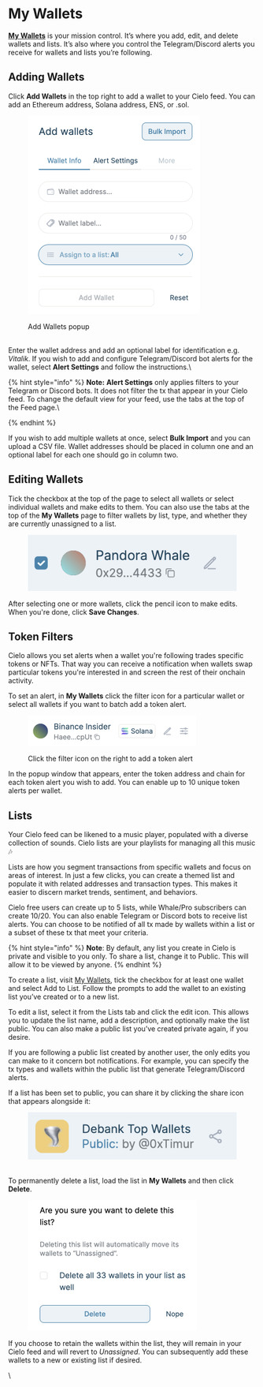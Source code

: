 # My Wallets

[**My Wallets**](https://app.cielo.finance/my-wallets) is your mission control. It’s where you add, edit, and delete wallets and lists. It’s also where you control the Telegram/Discord alerts you receive for wallets and lists you’re following.

## Adding Wallets

Click **Add Wallets** in the top right to add a wallet to your Cielo feed. You can add an Ethereum address, Solana address, ENS, or .sol.

<figure><img src="../.gitbook/assets/Screenshot 2024-03-03 at 13.22.56.png" alt="" width="350"><figcaption><p>Add Wallets popup</p></figcaption></figure>

\
Enter the wallet address and add an optional label for identification e.g. _Vitalik_. If you wish to add and configure Telegram/Discord bot alerts for the wallet, select **Alert Settings** and follow the instructions.\


{% hint style="info" %}
**Note:** **Alert Settings** only applies filters to your Telegram or Discord bots. It does not filter the tx that appear in your Cielo feed. To change the default view for your feed, use the tabs at the top of the Feed page.\

{% endhint %}

If you wish to add multiple wallets at once, select **Bulk Import** and you can upload a CSV file. Wallet addresses should be placed in column one and an optional label for each one should go in column two.

## Editing Wallets

Tick the checkbox at the top of the page to select all wallets or select individual wallets and make edits to them. You can also use the tabs at the top of the **My Wallets** page to filter wallets by list, type, and whether they are currently unassigned to a list.

<figure><img src="../.gitbook/assets/Screenshot 2024-03-03 at 13.49.33.png" alt=""><figcaption></figcaption></figure>

After selecting one or more wallets, click the pencil icon to make edits. When you're done, click **Save Changes**.



## Token Filters

Cielo allows you set alerts when a wallet you're following trades specific tokens or NFTs. That way you can receive a notification when wallets swap particular tokens you're interested in and screen the rest of their onchain activity.

To set an alert, in **My Wallets** click the filter icon for a particular wallet or select all wallets if you want to batch add a token alert.

<figure><img src="../.gitbook/assets/Screenshot 2024-03-27 at 19.36.32.png" alt="" width="342"><figcaption><p>Click the filter icon on the right to add a token alert</p></figcaption></figure>

In the popup window that appears, enter the token address and chain for each token alert you wish to add. You can enable up to 10 unique token alerts per wallet.

## Lists

Your Cielo feed can be likened to a music player, populated with a diverse collection of sounds. Cielo lists are your playlists for managing all this music 🎶

Lists are how you segment transactions from specific wallets and focus on areas of interest. In just a few clicks, you can create a themed list and populate it with related addresses and transaction types. This makes it easier to discern market trends, sentiment, and behaviors.

Cielo free users can create up to 5 lists, while Whale/Pro subscribers can create 10/20. You can also enable Telegram or Discord bots to receive list alerts. You can choose to be notified of all tx made by wallets within a list or a subset of these tx that meet your criteria.&#x20;

{% hint style="info" %}
**Note**: By default, any list you create in Cielo is private and visible to you only. To share a list, change it to Public. This will allow it to be viewed by anyone.
{% endhint %}

To create a list, visit [My Wallets](https://app.cielo.finance/my-wallets), tick the checkbox for at least one wallet and select Add to List. Follow the prompts to add the wallet to an existing list you’ve created or to a new list.

To edit a list, select it from the Lists tab and click the edit icon. This allows you to update the list name, add a description, and optionally make the list public. You can also make a public list you’ve created private again, if you desire.

If you are following a public list created by another user, the only edits you can make to it concern bot notifications. For example, you can specify the tx types and wallets within the public list that generate Telegram/Discord alerts.

If a list has been set to public, you can share it by clicking the share icon that appears alongside it:



<figure><img src="../.gitbook/assets/Screenshot 2024-03-03 at 13.57.51.png" alt=""><figcaption></figcaption></figure>

\
To permanently delete a list, load the list in **My Wallets** and then click **Delete**.



<figure><img src="../.gitbook/assets/Screenshot 2024-03-03 at 14.00.20.png" alt="" width="343"><figcaption></figcaption></figure>

If you choose to retain the wallets within the list, they will remain in your Cielo feed and will revert to _Unassigned_. You can subsequently add these wallets to a new or existing list if desired.

\
